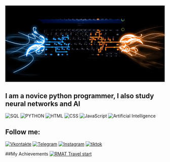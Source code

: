 [![Heder](https://github.com/SS342/SS342/blob/main/assets/1.jpg)](https://vk.com/ss_sospeed)

## I am a novice python programmer, I also study neural networks and AI

![SQL](https://img.shields.io/badge/-SQL-090909?style=for-the-badge&logo=mysql&logoColor=006488)
![PYTHON](https://img.shields.io/badge/-PYTHON_development-090909?style=for-the-badge&logo=python)
![HTML](https://img.shields.io/badge/-HTML-090909?style=for-the-badge&logo=dart&logoColor=097CBD)
![CSS](https://img.shields.io/badge/-CSS-090909?style=for-the-badge&logo=firebase&logoColor=F8C52C)
![JavaScript](https://img.shields.io/badge/-JavaScript-090909?style=for-the-badge&logo=JavaScript&logoColor=E9D54D)
![Artificial Intelligence](https://img.shields.io/badge/-Artificial_Intelligence-090909?style=for-the-badge&logo=python&logoColor=E9D54D)



## Follow me:

[![Vkontakte](https://img.shields.io/badge/-Vkontakte-090909?style=for-the-badge&logo=Vk&logoColor=4F7DB3)](https://vk.com/ss_sospeed)
[![Telegram](https://img.shields.io/badge/-Telegram-090909?style=for-the-badge&logo=telegram&logoColor=27A0D9)](https://t.me/swipe12345)
[![Instagram](https://img.shields.io/badge/-Instagram-090909?style=for-the-badge&logo=instagram&logoColor=B4068E)](https://www.instagram.com/alex.ss123/)
[![tiktok](https://img.shields.io/badge/-TikTok-090909?style=for-the-badge&logo=tiktok&logoColor=f5f5f5)](https://www.tiktok.com/@swipe_code?lang=ru-RU)


##My Achievements
[![RMAT Travel start](https://img.shields.io/badge/-RMAT_TRAVEL_START-090909?style=for-the-badge&logo=Vk&logoColor=4F7DB3)](https://github.com/SS342/SS342/blob/main/assets/2.jpg)
